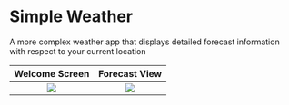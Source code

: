 # Simple Weather
A more complex weather app that displays detailed forecast information with respect to your current location

Welcome Screen             |  Forecast View
:-------------------------:|:-------------------------:
![](https://i.imgur.com/Mui8iWc.png)  |  ![](https://i.imgur.com/DeEC0VY.png)
